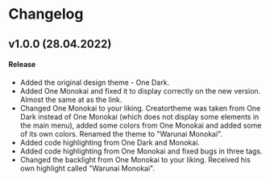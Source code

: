 # Changelog
<!--
## vX.X.X (DATE)

#### Bug Fixes:
- [# XXX](https : / / github . com / XXX) DESCRIPTION

#### Invalid Fixed:
- [# XXX](https : / / github . com / XXX) DESCRIPTION

#### Documenting:
- [# XXX](https : / / github . com / XXX) DESCRIPTION

#### Duplicating:
- [# XXX](https : / / github . com / XXX) DESCRIPTION

#### Enhancements:
- [# XXX](https : / / github . com / XXX) DESCRIPTION

---

## vX.X.X (DATE)

#### Bug Fixes:
- [# XXX](https : / / github . com / XXX) DESCRIPTION

#### Invalid Fixed:
- [# XXX](https : / / github . com / XXX) DESCRIPTION

#### Documenting:
- [# XXX](https : / / github . com / XXX) DESCRIPTION

#### Duplicating:
- [# XXX](https : / / github . com / XXX) DESCRIPTION

#### Enhancements:
- [# XXX](https : / / github . com / XXX) DESCRIPTION

---
-->
## v1.0.0 (28.04.2022)

#### Release
- Added the original design theme - One Dark.
- Added One Monokai and fixed it to display correctly on the new version. Almost the same at as the link.
- Changed One Monokai to your liking. Creatortheme was taken from One Dark instead of One Monokai (which does not display some elements in the main menu), added some colors from One Monokai and added some of its own colors. Renamed the theme to "Warunai Monokai".
- Added code highlighting from One Dark and Monokai.
- Added code highlighting from One Monokai and fixed bugs in three tags.
- Changed the backlight from One Monokai to your liking. Received his own highlight called "Warunai Monokai".
